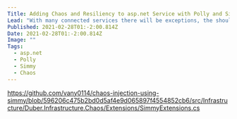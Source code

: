 ```yaml
---
Title: Adding Chaos and Resiliency to asp.net Service with Polly and Simmy
Lead: "With many connected services there will be exceptions, the should be known, tested and handled in a resilient way"
Published: 2021-02-28T01:-2:00.814Z
Date: 2021-02-28T01:-2:00.814Z
Image: ""
Tags:
  - asp.net
  - Polly
  - Simmy
  - Chaos
---
```


https://github.com/vany0114/chaos-injection-using-simmy/blob/596206c475b2bd0d5af4e9d065897f4554852cb6/src/Infrastructure/Duber.Infrastructure.Chaos/Extensions/SimmyExtensions.cs